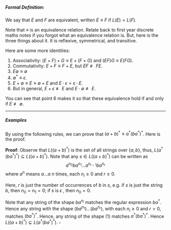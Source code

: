 
##### Formal Definition: 

We say that $E$ and $F$ are equivalent, written $E \equiv F$ if $L(E) = L(F)$.

Note that $\equiv$ is an equivalence relation. Relate back to first year discrete maths notes if you forgot what an equivalence relation is. But, here is the three things about it. It is reflexive, symmetrical, and transitive.

Here are some more identities:

1. Associativity: $(E + F) + G \equiv E + (F + G)$ and $(EF)G \equiv E(FG)$.
2. Commutativity: $E + F \equiv F + E$, but $EF \not\equiv FE$.
3. $E\emptyset\equiv\emptyset$ 
4. $\emptyset^*\equiv\epsilon$.
5. $E + \emptyset \equiv E \equiv\emptyset+ E$ and $E \cdot\epsilon = \epsilon\cdot E$.
6. But in general, $E + \epsilon \not\equiv E$ and $E\cdot\emptyset\not\equiv E$.

You can see that point 6 makes it so that these equivalence hold if and only if $E \not\equiv\emptyset$.

---

##### Examples

By using the following rules, we can prove that $(a+b)^* \equiv a^*(b a^*)^*$. Here is the proof.

**Proof**: Observe that $L((a+b)^*)$ is the set of all strings over $\{a,b\}$, thus, $L(a^*(ba^*)^*) \subseteq L((a+b)^*)$. Note that any $s \in L((a+b)^*)$ can be written as $$a^{n_0}ba^{n_1}...a^{n_{r-1}}ba^{n_r} \tag{1}$$where $a^n$ means $a...a$ $n$ times, each $n_i \geq 0$ and $r \geq 0$.

Here, $r$ is just the number of occurrences of $b$ in $s$, e.g. if $s$ is just the string $b$, then $n_0=n_1=0$; if $s$ is $\epsilon$ , then $n_0 = 0$.

Note that any string of the shape $ba^{n_i}$ matches the regular expression $ba^*$. Hence any string with the shape $(ba^{n_1})...(ba^{n_r})$, with each $n_i \geq 0$ and $r > 0$, matches $(ba^*)^*$. Hence, any string of the shape (1) matches $a^*(ba^*)^*$. Hence $L((a+b)^*) \subseteq L(a^*(ba^*)^*)$.                            $\square$



